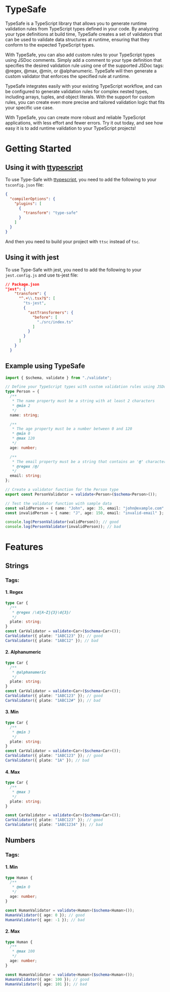 # TypeSafe
TypeSafe is a TypeScript library that allows you to generate runtime validation rules from TypeScript types defined in your code. By analyzing your type definitions at build time, TypeSafe creates a set of validators that can be used to validate data structures at runtime, ensuring that they conform to the expected TypeScript types.

With TypeSafe, you can also add custom rules to your TypeScript types using JSDoc comments. Simply add a comment to your type definition that specifies the desired validation rule using one of the supported JSDoc tags: @regex, @max, @min, or @alphanumeric. TypeSafe will then generate a custom validator that enforces the specified rule at runtime.

TypeSafe integrates easily with your existing TypeScript workflow, and can be configured to generate validation rules for complex nested types, including arrays, tuples, and object literals. With the support for custom rules, you can create even more precise and tailored validation logic that fits your specific use case.

With TypeSafe, you can create more robust and reliable TypeScript applications, with less effort and fewer errors. Try it out today, and see how easy it is to add runtime validation to your TypeScript projects!

# Getting Started

## Using it with [ttypescript]()

To use Type-Safe with [ttypescript](), you need to add the following to your `tsconfig.json` file:

```json
{
  "compilerOptions": {
    "plugins": [
      {
        "transform": "type-safe"
      }
    ]
  }
}
```

And then you need to build your project with `ttsc` instead of `tsc`.

## Using it with jest

To use Type-Safe with jest, you need to add the following to your `jest.config.js` and use ts-jest file:

```json
// Package.json
"jest": {
    "transform": {
      "^.+\\.tsx?$": [
        "ts-jest",
        {
          "astTransformers": {
            "before": [
              "./src/index.ts"
            ]
          }
        }
      ]
    }
  }
```

## Example using TypeSafe
```ts
import { $schema, validate } from "./validate";

// Define your TypeScript types with custom validation rules using JSDoc comments
type Person = {
  /**
   * The name property must be a string with at least 2 characters
   * @min 2
   */
  name: string;

  /**
   * The age property must be a number between 0 and 120
   * @min 0
   * @max 120
   */
  age: number;

  /**
   * The email property must be a string that contains an '@' character
   * @regex /@/
   */
  email: string;
};

// Create a validator function for the Person type
export const PersonValidator = validate<Person>($schema<Person>());

// Test the validator function with sample data
const validPerson = { name: "John", age: 35, email: "john@example.com" };
const invalidPerson = { name: "J", age: 150, email: "invalid-email" };

console.log(PersonValidator(validPerson)); // good
console.log(PersonValidator(invalidPerson)); // bad
```

# Features

## Strings

### Tags:
#### 1. Regex
```ts
type Car {
  /**
   * @regex /\d[A-Z]{3}\d{3}/
   */
  plate: string;
}
const CarValidator = validate<Car>($schema<Car>());
CarValidator({ plate: "1ABC123" }); // good
CarValidator({ plate: "1ABC12" }); // bad
```

#### 2. Alphanumeric
```ts
type Car {
  /**
   * @alphanumeric
   */
  plate: string;
}
const CarValidator = validate<Car>($schema<Car>());
CarValidator({ plate: "1ABC123" }); // good
CarValidator({ plate: "1ABC12#" }); // bad
```

#### 3. Min
```ts
type Car {
  /**
   * @min 3
   */
  plate: string;
}
const CarValidator = validate<Car>($schema<Car>());
CarValidator({ plate: "1ABC123" }); // good
CarValidator({ plate: "1A" }); // bad
```

#### 4. Max
```ts
type Car {
  /**
   * @max 3
   */
  plate: string;
}

const CarValidator = validate<Car>($schema<Car>());
CarValidator({ plate: "1ABC123" }); // good
CarValidator({ plate: "1ABC1234" }); // bad
```

## Numbers

### Tags:
#### 1. Min
```ts
type Human {
  /**
   * @min 0
   */
  age: number;
}

const HumanValidator = validate<Human>($schema<Human>());
HumanValidator({ age: 0 }); // good
HumanValidator({ age: -1 }); // bad
```

#### 2. Max
```ts
type Human {
  /**
   * @max 100
   */
  age: number;
}

const HumanValidator = validate<Human>($schema<Human>());
HumanValidator({ age: 100 }); // good
HumanValidator({ age: 101 }); // bad
```
